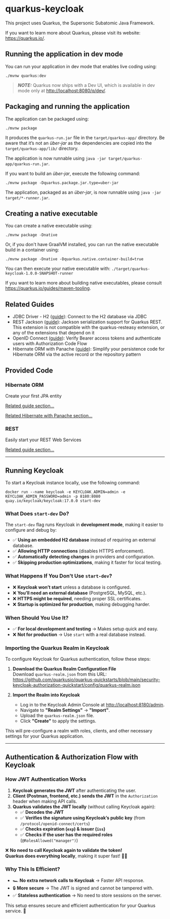 # quarkus-keycloak

This project uses Quarkus, the Supersonic Subatomic Java Framework.

If you want to learn more about Quarkus, please visit its website: <https://quarkus.io/>.

## Running the application in dev mode

You can run your application in dev mode that enables live coding using:

```shell script
./mvnw quarkus:dev
```

> **_NOTE:_**  Quarkus now ships with a Dev UI, which is available in dev mode only at <http://localhost:8080/q/dev/>.

## Packaging and running the application

The application can be packaged using:

```shell script
./mvnw package
```

It produces the `quarkus-run.jar` file in the `target/quarkus-app/` directory.
Be aware that it’s not an _über-jar_ as the dependencies are copied into the `target/quarkus-app/lib/` directory.

The application is now runnable using `java -jar target/quarkus-app/quarkus-run.jar`.

If you want to build an _über-jar_, execute the following command:

```shell script
./mvnw package -Dquarkus.package.jar.type=uber-jar
```

The application, packaged as an _über-jar_, is now runnable using `java -jar target/*-runner.jar`.

## Creating a native executable

You can create a native executable using:

```shell script
./mvnw package -Dnative
```

Or, if you don't have GraalVM installed, you can run the native executable build in a container using:

```shell script
./mvnw package -Dnative -Dquarkus.native.container-build=true
```

You can then execute your native executable with: `./target/quarkus-keycloak-1.0.0-SNAPSHOT-runner`

If you want to learn more about building native executables, please consult <https://quarkus.io/guides/maven-tooling>.

## Related Guides

- JDBC Driver - H2 ([guide](https://quarkus.io/guides/datasource)): Connect to the H2 database via JDBC
- REST Jackson ([guide](https://quarkus.io/guides/rest#json-serialisation)): Jackson serialization support for Quarkus REST. This extension is not compatible with the quarkus-resteasy extension, or any of the extensions that depend on it
- OpenID Connect ([guide](https://quarkus.io/guides/security-openid-connect)): Verify Bearer access tokens and authenticate users with Authorization Code Flow
- Hibernate ORM with Panache ([guide](https://quarkus.io/guides/hibernate-orm-panache)): Simplify your persistence code for Hibernate ORM via the active record or the repository pattern

## Provided Code

### Hibernate ORM

Create your first JPA entity

[Related guide section...](https://quarkus.io/guides/hibernate-orm)

[Related Hibernate with Panache section...](https://quarkus.io/guides/hibernate-orm-panache)


### REST

Easily start your REST Web Services

[Related guide section...](https://quarkus.io/guides/getting-started-reactive#reactive-jax-rs-resources)

---


## Running Keycloak

To start a Keycloak instance locally, use the following command:

```shell
docker run --name keycloak -e KEYCLOAK_ADMIN=admin -e KEYCLOAK_ADMIN_PASSWORD=admin -p 8180:8080 quay.io/keycloak/keycloak:17.0.0 start-dev
```


### What Does `start-dev` Do?
The `start-dev` flag runs Keycloak in **development mode**, making it easier to configure and debug by:
- ✅ **Using an embedded H2 database** instead of requiring an external database.
- ✅ **Allowing HTTP connections** (disables HTTPS enforcement).
- ✅ **Automatically detecting changes** in providers and configuration.
- ✅ **Skipping production optimizations**, making it faster for local testing.

### What Happens If You Don't Use `start-dev`?
- ❌ **Keycloak won’t start** unless a database is configured.
- ❌ **You’ll need an external database** (PostgreSQL, MySQL, etc.).
- ❌ **HTTPS might be required**, needing proper SSL certificates.
- ❌ **Startup is optimized for production**, making debugging harder.

### When Should You Use It?
- ✅ **For local development and testing** → Makes setup quick and easy.
- ❌ **Not for production** → Use `start` with a real database instead.


### Importing the Quarkus Realm in Keycloak
To configure Keycloak for Quarkus authentication, follow these steps:

1. **Download the Quarkus Realm Configuration File**  
   Download `quarkus-realm.json` from this URL:  
   <https://github.com/quarkusio/quarkus-quickstarts/blob/main/security-keycloak-authorization-quickstart/config/quarkus-realm.json>

2. **Import the Realm into Keycloak**
    - Log in to the Keycloak Admin Console at <http://localhost:8180/admin>.
    - Navigate to **"Realm Settings"** → **"Import"**.
    - Upload the `quarkus-realm.json` file.
    - Click **"Create"** to apply the settings.

This will pre-configure a realm with roles, clients, and other necessary settings for your Quarkus application.

---


## Authentication & Authorization Flow with Keycloak

### How JWT Authentication Works

1. **Keycloak generates the JWT** after authenticating the user.
2. **Client (Postman, frontend, etc.) sends the JWT** in the `Authorization` header when making API calls.
3. **Quarkus validates the JWT locally** (without calling Keycloak again):
    - ✅ **Decodes the JWT**
    - ✅ **Verifies the signature using Keycloak’s public key** (from `/protocol/openid-connect/certs`)
    - ✅ **Checks expiration (`exp`) & issuer (`iss`)**
    - ✅ **Checks if the user has the required roles** (`@RolesAllowed("manager")`)

❌ **No need to call Keycloak again to validate the token!**  
**Quarkus does everything locally**, making it super fast! 🚀🔥

### Why This Is Efficient?
- 🏎️ **No extra network calls to Keycloak** → Faster API response.
- 🔒 **More secure** → The JWT is signed and cannot be tampered with.
- ✅ **Stateless authentication** → No need to store sessions on the server.

This setup ensures secure and efficient authentication for your Quarkus service. 🚀  
